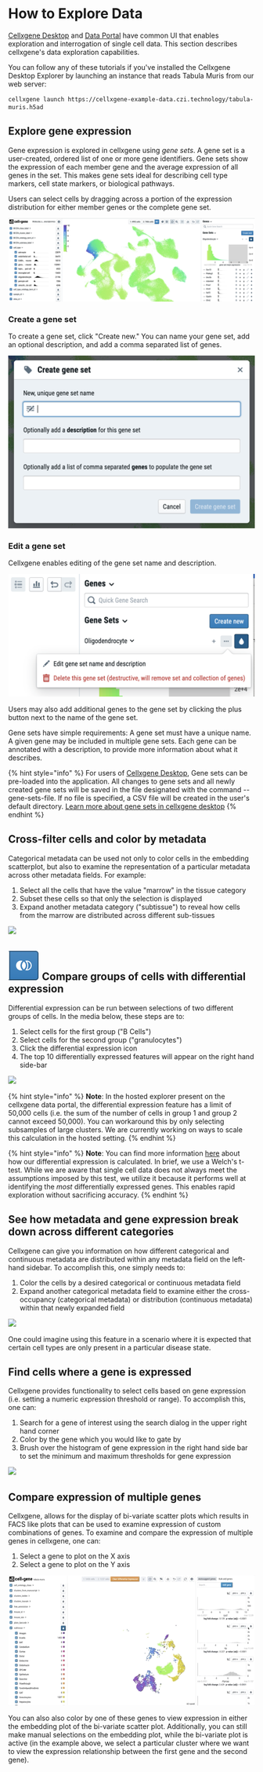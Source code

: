 # How to Explore Data

[Cellxgene Desktop](../desktop/quick-start.md) and [Data Portal](../portal/data-portal.md) have common UI that enables exploration and interrogation of single cell data. This section describes cellxgene's data exploration capabilities.

You can follow any of these tutorials if you've installed the Cellxgene Desktop Explorer by launching an instance that reads Tabula Muris from our web server:

```text
cellxgene launch https://cellxgene-example-data.czi.technology/tabula-muris.h5ad
```

## Explore gene expression

Gene expression is explored in cellxgene using _gene sets_. A gene set is a user-created, ordered list of one or more gene identifiers. Gene sets show the expression of each member gene and the average expression of all genes in the set. This makes gene sets ideal for describing cell type markers, cell state markers, or biological pathways.

Users can select cells by dragging across a portion of the expression distribution for either member genes or the complete gene set.

![](../.gitbook/assets/gene_set_selection.png)

### Create a gene set

To create a gene set, click "Create new." You can name your gene set, add an optional description, and add a comma separated list of genes.

![](../.gitbook/assets/create_a_gene_set.png)

### Edit a gene set

Cellxgene enables editing of the gene set name and description.

![](../.gitbook/assets/edit_a_gene_set.png)

Users may also add additional genes to the gene set by clicking the plus button next to the name of the gene set.

Gene sets have simple requirements: A gene set must have a unique name. A given gene may be included in multiple gene sets. Each gene can be annotated with a description, to provide more information about what it describes.

{% hint style="info" %}
For users of [Cellxgene Desktop](../desktop/quick-start.md), Gene sets can be pre-loaded into the application. All changes to gene sets and all newly created gene sets will be saved in the file designated with the command --gene-sets-file. If no file is specified, a CSV file will be created in the user's default directory. [Learn more about gene sets in cellxgene desktop](../dekstop/gene-sets.md)
{% endhint %}

## Cross-filter cells and color by metadata

Categorical metadata can be used not only to color cells in the embedding scatterplot, but also to examine the representation of a particular metadata across other metadata fields. For example:

1. Select all the cells that have the value "marrow" in the tissue category
2. Subset these cells so that only the selection is displayed
3. Expand another metadata category \("subtissue"\) to reveal how cells from the marrow are distributed across different sub-tissues

![](../.gitbook/assets/crossfilter.gif)

## ![](../.gitbook/assets/image%20%282%29.png) Compare groups of cells with differential expression

Differential expression can be run between selections of two different groups of cells. In the media below, these steps are to:

1. Select cells for the first group \("B Cells"\)
2. Select cells for the second group \("granulocytes"\)
3. Click the differential expression icon
4. The top 10 differentially expressed features will appear on the right hand side-bar

![](../.gitbook/assets/diffexp.gif)

{% hint style="info" %}
**Note**: In the hosted explorer present on the cellxgene data portal, the differential expression feature has a limit of 50,000 cells \(i.e. the sum of the number of cells in group 1 and group 2 cannot exceed 50,000\). You can workaround this by only selecting subsamples of large clusters. We are currently working on ways to scale this calculation in the hosted setting.
{% endhint %}

{% hint style="info" %}
**Note**: You can find more information [here](algorithms.md#differential-expression) about how our differential expression is calculated. In brief, we use a Welch's t-test. While we are aware that single cell data does not always meet the assumptions imposed by this test, we utilize it because it performs well at identifying the _most_ differentially expressed genes. This enables rapid exploration without sacrificing accuracy.
{% endhint %}

## See how metadata and gene expression break down across different categories

Cellxgene can give you information on how different categorical and continuous metadata are distributed within any metadata field on the left-hand sidebar. To accomplish this, one simply needs to:

1. Color the cells by a desired categorical or continuous metadata field
2. Expand another categorical metadata field to examine either the cross-occupancy \(categorical metadata\) or distribution \(continuous metadata\) within that newly expanded field

![](../.gitbook/assets/category-breakdown.gif)

One could imagine using this feature in a scenario where it is expected that certain cell types are only present in a particular disease state.

## Find cells where a gene is expressed

Cellxgene provides functionality to select cells based on gene expression \(i.e. setting a numeric expression threshold or range\). To accomplish this, one can:

1. Search for a gene of interest using the search dialog in the upper right hand corner
2. Color by the gene which you would like to gate by
3. Brush over the histogram of gene expression in the right hand side bar to set the minimum and maximum thresholds for gene expression

![](../.gitbook/assets/gene-expression.gif)

## Compare expression of multiple genes

Cellxgene, allows for the display of bi-variate scatter plots which results in FACS like plots that can be used to examine expression of custom combinations of genes. To examine and compare the expression of multiple genes in cellxgene, one can:

1. Select a gene to plot on the X axis
2. Select a gene to plot on the Y axis

![](../.gitbook/assets/compare-genes.gif)

You can also also color by one of these genes to view expression in either the embedding plot of the bi-variate scatter plot. Additionally, you can still make manual selections on the embedding plot, while the bi-variate plot is active \(in the example above, we select a particular cluster where we want to view the expression relationship between the first gene and the second gene\).

